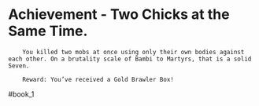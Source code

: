# Achievement - Two Chicks at the Same Time.
```
	You killed two mobs at once using only their own bodies against each other. On a brutality scale of Bambi to Martyrs, that is a solid Seven.

	Reward: You’ve received a Gold Brawler Box!
```


#book_1 